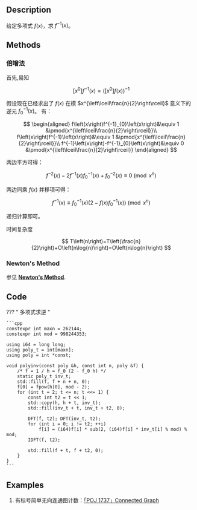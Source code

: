 ## Description

给定多项式 $f\left(x\right)$，求 $f^{-1}\left(x\right)$。

## Methods

### 倍增法

首先,易知

$$
\left[x^{0}\right]f^{-1}\left(x\right)=\left(\left[x^{0}\right]f\left(x\right)\right)^{-1}
$$

假设现在已经求出了 $f\left(x\right)$ 在模 $x^{\left\lceil\frac{n}{2}\right\rceil}$ 意义下的逆元 $f^{-1}_{0}\left(x\right)$。
有：

$$
\begin{aligned}
	f\left(x\right)f^{-1}_{0}\left(x\right)&\equiv 1 &\pmod{x^{\left\lceil\frac{n}{2}\right\rceil}}\\
	f\left(x\right)f^{-1}\left(x\right)&\equiv 1 &\pmod{x^{\left\lceil\frac{n}{2}\right\rceil}}\\
	f^{-1}\left(x\right)-f^{-1}_{0}\left(x\right)&\equiv 0 &\pmod{x^{\left\lceil\frac{n}{2}\right\rceil}}
\end{aligned}
$$

两边平方可得：

$$
f^{-2}\left(x\right)-2f^{-1}\left(x\right)f^{-1}_{0}\left(x\right)+f^{-2}_{0}\left(x\right)\equiv 0 \pmod{x^{n}}
$$

两边同乘 $f\left(x\right)$ 并移项可得：

$$
f^{-1}\left(x\right)\equiv f^{-1}_{0}\left(x\right)\left(2-f\left(x\right)f^{-1}_{0}\left(x\right)\right) \pmod{x^{n}}
$$

递归计算即可。

时间复杂度

$$
T\left(n\right)=T\left(\frac{n}{2}\right)+O\left(n\log{n}\right)=O\left(n\log{n}\right)
$$

### Newton's Method

参见 [**Newton's Method**](/math/poly/newton/#newtons-method).

## Code

??? " 多项式求逆 "

	```cpp
	constexpr int maxn = 262144;
	constexpr int mod = 998244353;

	using i64 = long long;
	using poly_t = int[maxn];
	using poly = int *const;

	void polyinv(const poly &h, const int n, poly &f) {
		/* f = 1 / h = f_0 (2 - f_0 h) */
		static poly_t inv_t;
		std::fill(f, f + n + n, 0);
		f[0] = fpow(h[0], mod - 2);
		for (int t = 2; t <= n; t <<= 1) {
			const int t2 = t << 1;
			std::copy(h, h + t, inv_t);
			std::fill(inv_t + t, inv_t + t2, 0);

			DFT(f, t2); DFT(inv_t, t2);
			for (int i = 0; i != t2; ++i)
				f[i] = (i64)f[i] * sub(2, (i64)f[i] * inv_t[i] % mod) % mod;
			IDFT(f, t2);

			std::fill(f + t, f + t2, 0);
		}
	}
	```

## Examples

1. 有标号简单无向连通图计数：[「POJ 1737」Connected Graph](http://poj.org/problem?id=1737)

